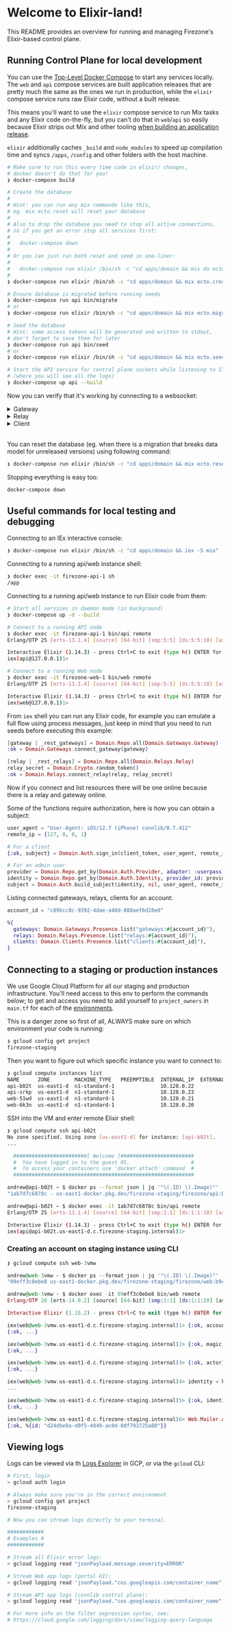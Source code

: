 # Welcome to Elixir-land!

This README provides an overview for running and managing Firezone's
Elixir-based control plane.

## Running Control Plane for local development

You can use the [Top-Level Docker Compose](../docker-compose.yml) to start any
services locally. The `web` and `api` compose services are built application
releases that are pretty much the same as the ones we run in production, while
the `elixir` compose service runs raw Elixir code, without a built release.

This means you'll want to use the `elixir` compose service to run Mix tasks and
any Elixir code on-the-fly, but you can't do that in `web`/`api` so easily
because Elixir strips out Mix and other tooling
[when building an application release](https://hexdocs.pm/mix/Mix.Tasks.Release.html).

`elixir` additionally caches `_build` and `node_modules` to speed up compilation
time and syncs `/apps`, `/config` and other folders with the host machine.

```bash
# Make sure to run this every time code in elixir/ changes,
# docker doesn't do that for you!
❯ docker-compose build

# Create the database
#
# Hint: you can run any mix commands like this,
# eg. mix ecto.reset will reset your database
#
# Also to drop the database you need to stop all active connections,
# so if you get an error stop all services first:
#
#   docker-compose down
#
# Or you can just run both reset and seed in one-liner:
#
#   docker-compose run elixir /bin/sh -c "cd apps/domain && mix do ecto.reset, ecto.seed"
#
❯ docker-compose run elixir /bin/sh -c "cd apps/domain && mix ecto.create"

# Ensure database is migrated before running seeds
❯ docker-compose run api bin/migrate
# or
❯ docker-compose run elixir /bin/sh -c "cd apps/domain && mix ecto.migrate"

# Seed the database
# Hint: some access tokens will be generated and written to stdout,
# don't forget to save them for later
❯ docker-compose run api bin/seed
# or
❯ docker-compose run elixir /bin/sh -c "cd apps/domain && mix ecto.seed"

# Start the API service for control plane sockets while listening to STDIN
# (where you will see all the logs)
❯ docker-compose up api --build
```

Now you can verify that it's working by connecting to a websocket:

<details>
  <summary>Gateway</summary>

```elixir
❯ export GATEWAY_TOKEN_FROM_SEEDS="SFMyNTY.g2gDaAJtAAAAJDNjZWYwNTY2LWFkZmQtNDhmZS1hMGYxLTU4MDY3OTYwOGY2Zm0AAABAamp0enhSRkpQWkdCYy1vQ1o5RHkyRndqd2FIWE1BVWRwenVScjJzUnJvcHg3NS16bmhfeHBfNWJUNU9uby1yYm4GAJXr4emIAWIAAVGA.jz0s-NohxgdAXeRMjIQ9kLBOyd7CmKXWi2FHY-Op8GM"
❯ websocat --header="User-Agent: iOS/12.7 (iPhone) connlib/0.7.412" "ws://127.0.0.1:13000/gateway/websocket?token=${GATEWAY_TOKEN_FROM_SEEDS}&external_id=thisisrandomandpersistent&name_suffix=kkX1&public_key=kceI60D6PrwOIiGoVz6hD7VYCgD1H57IVQlPJTTieUE="

# After this you need to join the `gateway` topic.
# For details on this structure see https://hexdocs.pm/phoenix/Phoenix.Socket.Message.html
❯ {"event":"phx_join","topic":"gateway","payload":{},"ref":"unique_string_ref","join_ref":"unique_join_ref"}

{"ref":"unique_string_ref","payload":{"status":"ok","response":{}},"topic":"gateway","event":"phx_reply"}
{"ref":null,"payload":{"interface":{"ipv6":"fd00:2021:1111::35:f630","ipv4":"100.77.125.87"},"ipv4_masquerade_enabled":true,"ipv6_masquerade_enabled":true},"topic":"gateway","event":"init"}
```

</details>
<details>
  <summary>Relay</summary>

```elixir
❯ export RELAY_TOKEN_FROM_SEEDS="SFMyNTY.g2gDaAJtAAAAJDcyODZiNTNkLTA3M2UtNGM0MS05ZmYxLWNjODQ1MWRhZDI5OW0AAABARVg3N0dhMEhLSlVWTGdjcE1yTjZIYXRkR25mdkFEWVFyUmpVV1d5VHFxdDdCYVVkRVUzbzktRmJCbFJkSU5JS24GAMDq4emIAWIAAVGA.fLlZsUMS0VJ4RCN146QzUuINmGubpsxoyIf3uhRHdiQ"
❯ websocat --header="User-Agent: Linux/5.2.6 (Debian; x86_64) relay/0.7.412" "ws://127.0.0.1:8081/relay/websocket?token=${RELAY_TOKEN_FROM_SEEDS}&ipv4=24.12.79.100&ipv6=4d36:aa7f:473c:4c61:6b9e:2416:9917:55cc"

# Here is what you will see in docker logs firezone-api-1
# {"time":"2023-06-05T23:16:01.537Z","severity":"info","message":"CONNECTED TO API.Relay.Socket in 251ms\n  Transport: :websocket\n  Serializer: Phoenix.Socket.V1.JSONSerializer\n  Parameters: %{\"ipv4\" => \"24.12.79.100\", \"ipv6\" => \"4d36:aa7f:473c:4c61:6b9e:2416:9917:55cc\", \"stamp_secret\" => \"[FILTERED]\", \"token\" => \"[FILTERED]\"}","metadata":{"domain":["elixir"],"erl_level":"info"}}

# After this you need to join the `relay` topic and pass a `stamp_secret` in the payload.
# For details on this structure see https://hexdocs.pm/phoenix/Phoenix.Socket.Message.html
❯ {"event":"phx_join","topic":"relay","payload":{"stamp_secret":"makemerandomplz"},"ref":"unique_string_ref","join_ref":"unique_join_ref"}

{"event":"phx_reply","payload":{"response":{},"status":"ok"},"ref":"unique_string_ref","topic":"relay"}
{"event":"init","payload":{},"ref":null,"topic":"relay"}
```

</details>
<details>
  <summary>Client</summary>

```elixir
❯ export CLIENT_TOKEN_FROM_SEEDS="SFMyNTY.g2gDaANkAAhpZGVudGl0eW0AAAAkN2RhN2QxY2QtMTExYy00NGE3LWI1YWMtNDAyN2I5ZDIzMGU1bQAAACDZI3ehOZSu3JOSMREkvzrtKjs8jkrW6fpbVw9opDYmi24GANjCD-qIAWIB4TOA.XhoLEDjIzuv1SXEVUV6lfIHW12n5-J5aBDUKCl8ovMk"

# Panel will only accept token if it's coming with this User-Agent header and from IP 172.28.0.1
❯ export CLIENT_USER_AGENT="iOS/12.5 (iPhone) connlib/0.7.412"

❯ websocat --header="User-Agent: ${CLIENT_USER_AGENT}" "ws://127.0.0.1:8081/client/websocket?token=${CLIENT_TOKEN_FROM_SEEDS}&external_id=thisisrandomandpersistent&name_suffix=kkX1&public_key=kceI60D6PrwOIiGoVz6hD7VYCgD1H57IVQlPJTTieUE="

# Here is what you will see in docker logs firezone-api-1
# firezone-api-1  | {"domain":["elixir"],"erl_level":"info","logging.googleapis.com/sourceLocation":{"file":"lib/phoenix/logger.ex","line":306,"function":"Elixir.Phoenix.Logger.phoenix_socket_connected/4"},"message":"CONNECTED TO API.Client.Socket in 83ms\n  Transport: :websocket\n  Serializer: Phoenix.Socket.V1.JSONSerializer\n  Parameters: %{\"external_id\" => \"thisisrandomandpersistent\", \"name_suffix\" => \"kkX1\", \"public_key\" => \"[FILTERED]\", \"token\" => \"[FILTERED]\"}","severity":"INFO","time":"2023-06-23T21:01:49.566Z"}

# After this you need to join the `client` topic and pass a `stamp_secret` in the payload.
# For details on this structure see https://hexdocs.pm/phoenix/Phoenix.Socket.Message.html
❯ {"event":"phx_join","topic":"client","payload":{},"ref":"unique_string_ref","join_ref":"unique_join_ref"}

{"ref":"unique_string_ref","topic":"client","event":"phx_reply","payload":{"status":"ok","response":{}}}
{"ref":null,"topic":"client","event":"init","payload":{"interface":{"ipv6":"fd00:2021:1111::11:f4bd","upstream_dns":[],"ipv4":"100.71.71.245"},"resources":[{"id":"4429d3aa-53ea-4c03-9435-4dee2899672b","name":"172.20.0.1/16","type":"cidr","address":"172.20.0.0/16"},{"id":"85a1cffc-70d3-46dd-aa6b-776192af7b06","name":"gitlab.mycorp.com","type":"dns","address":"gitlab.mycorp.com","ipv6":"fd00:2021:1111::5:b370","ipv4":"100.85.109.146"}]}}

# List online relays for a Resource
❯ {"event":"list_relays","topic":"client","payload":{"resource_id":"4429d3aa-53ea-4c03-9435-4dee2899672b"},"ref":"unique_list_relays_ref"}

{"ref":"unique_list_relays_ref","topic":"client","event":"phx_reply","payload":{"status":"ok","response":{"relays":[{"type":"stun","uri":"stun:172.28.0.101:3478"},{"type":"turn","username":"1719090081:UVxHhieTJWaD8_Sg","password":"Ml65XDZyYpuBiEIvk/q0Zy6EEJ1ZwGa4pWztXFP+tOo","uri":"turn:172.28.0.101:3478","expires_at":1719090081}],"resource_id":"4429d3aa-53ea-4c03-9435-4dee2899672b"}}}

# Initiate connection to a resource
❯ {"event":"request_connection","topic":"client","payload":{"resource_id":"4429d3aa-53ea-4c03-9435-4dee2899672b","client_rtc_session_description":"RTC_SD","client_preshared_key":"+HapiGI5UdeRjKuKTwk4ZPPYpCnlXHvvqebcIevL+2A="},"ref":"unique_request_connection_ref"}

```

Note: when you run multiple commands it can hang because Phoenix expects a
heartbeat packet every 5 seconds, so it can kill your websocket if you send
commands slower than that.

</details>
<br />

You can reset the database (eg. when there is a migration that breaks data model
for unreleased versions) using following command:

```bash
❯ docker-compose run elixir /bin/sh -c "cd apps/domain && mix ecto.reset"
```

Stopping everything is easy too:

```bash
docker-compose down
```

## Useful commands for local testing and debugging

Connecting to an IEx interactive console:

```bash
❯ docker-compose run elixir /bin/sh -c "cd apps/domain && iex -S mix"
```

Connecting to a running api/web instance shell:

```bash
❯ docker exec -it firezone-api-1 sh
/app
```

Connecting to a running api/web instance to run Elixir code from them:

```bash
# Start all services in daemon mode (in background)
❯ docker-compose up -d --build

# Connect to a running API node
❯ docker exec -it firezone-api-1 bin/api remote
Erlang/OTP 25 [erts-13.1.4] [source] [64-bit] [smp:5:5] [ds:5:5:10] [async-threads:1]

Interactive Elixir (1.14.3) - press Ctrl+C to exit (type h() ENTER for help)
iex(api@127.0.0.1)1>

# Connect to a running Web node
❯ docker exec -it firezone-web-1 bin/web remote
Erlang/OTP 25 [erts-13.1.4] [source] [64-bit] [smp:5:5] [ds:5:5:10] [async-threads:1]

Interactive Elixir (1.14.3) - press Ctrl+C to exit (type h() ENTER for help)
iex(web@127.0.0.1)1>
```

From `iex` shell you can run any Elixir code, for example you can emulate a full
flow using process messages, just keep in mind that you need to run seeds before
executing this example:

```elixir
[gateway | _rest_gateways] = Domain.Repo.all(Domain.Gateways.Gateway)
:ok = Domain.Gateways.connect_gateway(gateway)

[relay | _rest_relays] = Domain.Repo.all(Domain.Relays.Relay)
relay_secret = Domain.Crypto.random_token()
:ok = Domain.Relays.connect_relay(relay, relay_secret)
```

Now if you connect and list resources there will be one online because there is
a relay and gateway online.

Some of the functions require authorization, here is how you can obtain a
subject:

```elixir
user_agent = "User-Agent: iOS/12.7 (iPhone) connlib/0.7.412"
remote_ip = {127, 0, 0, 1}

# For a client
{:ok, subject} = Domain.Auth.sign_in(client_token, user_agent, remote_ip)

# For an admin user
provider = Domain.Repo.get_by(Domain.Auth.Provider, adapter: :userpass)
identity = Domain.Repo.get_by(Domain.Auth.Identity, provider_id: provider.id, provider_identifier: "firezone@localhost")
subject = Domain.Auth.build_subject(identity, nil, user_agent, remote_ip)
```

Listing connected gateways, relays, clients for an account:

```elixir
account_id = "c89bcc8c-9392-4dae-a40d-888aef6d28e0"

%{
  gateways: Domain.Gateways.Presence.list("gateways:#{account_id}"),
  relays: Domain.Relays.Presence.list("relays:#{account_id}"),
  clients: Domain.Clients.Presence.list("clients:#{account_id}"),
}
```

## Connecting to a staging or production instances

We use Google Cloud Platform for all our staging and production infrastructure.
You'll need access to this env to perform the commands below; to get and access
you need to add yourself to `project_owners` in `main.tf` for each of the
[environments](../terraform/environments).

This is a danger zone so first of all, ALWAYS make sure on which environment
your code is running:

```bash
❯ gcloud config get project
firezone-staging
```

Then you want to figure out which specific instance you want to connect to:

```bash
❯ gcloud compute instances list
NAME      ZONE        MACHINE_TYPE   PREEMPTIBLE  INTERNAL_IP  EXTERNAL_IP  STATUS
api-b02t  us-east1-d  n1-standard-1               10.128.0.22               RUNNING
api-srkp  us-east1-d  n1-standard-1               10.128.0.23               RUNNING
web-51wd  us-east1-d  n1-standard-1               10.128.0.21               RUNNING
web-6k3n  us-east1-d  n1-standard-1               10.128.0.20               RUNNING
```

SSH into the VM and enter remote Elixir shell:

```bash
❯ gcloud compute ssh api-b02t
No zone specified. Using zone [us-east1-d] for instance: [api-b02t].
...

  ########################[ Welcome ]########################
  #  You have logged in to the guest OS.                    #
  #  To access your containers use 'docker attach' command  #
  ###########################################################

andrew@api-b02t ~ $ docker ps --format json | jq '"\(.ID) \(.Image)"'
"1ab7d7c6878c - us-east1-docker.pkg.dev/firezone-staging/firezone/api:branch-andrew_deployment"

andrew@api-b02t ~ $ docker exec -it 1ab7d7c6878c bin/api remote
Erlang/OTP 25 [erts-13.1.4] [source] [64-bit] [smp:1:1] [ds:1:1:10] [async-threads:1] [jit]

Interactive Elixir (1.14.3) - press Ctrl+C to exit (type h() ENTER for help)
iex(api@api-b02t.us-east1-d.c.firezone-staging.internal)1>
```

### Creating an account on staging instance using CLI

```elixir
❯ gcloud compute ssh web-3vmw

andrew@web-3vmw ~ $ docker ps --format json | jq '"\(.ID) \(.Image)"'
"09eff3c0ebe8 us-east1-docker.pkg.dev/firezone-staging/firezone/web:b9c11007a4e230ab28f0138afc98188b1956dfd3"

andrew@web-3vmw ~ $ docker exec -it 09eff3c0ebe8 bin/web remote
Erlang/OTP 26 [erts-14.0.2] [source] [64-bit] [smp:1:1] [ds:1:1:20] [async-threads:1] [jit]

Interactive Elixir (1.15.2) - press Ctrl+C to exit (type h() ENTER for help)

iex(web@web-3vmw.us-east1-d.c.firezone-staging.internal)1> {:ok, account} = Domain.Accounts.create_account(%{name: "Firezone", slug: "firezone"})
{:ok, ...}

iex(web@web-3vmw.us-east1-d.c.firezone-staging.internal)2> {:ok, magic_link_provider} = Domain.Auth.create_provider(account, %{name: "Magic Link", adapter: :email, adapter_config: %{}})
{:ok, ...}

iex(web@web-3vmw.us-east1-d.c.firezone-staging.internal)3> {:ok, actor} = Domain.Actors.create_actor(magic_link_provider, "a@firezone.dev", %{type: :account_admin_user, name: "Andrii Dryga"})
{:ok, ...}

iex(web@web-3vmw.us-east1-d.c.firezone-staging.internal)4> identity = hd(actor.identities)
...

iex(web@web-3vmw.us-east1-d.c.firezone-staging.internal)5> {:ok, identity} = Domain.Auth.Adapters.Email.request_sign_in_token(identity)
{:ok, ...}

iex(web@web-3vmw.us-east1-d.c.firezone-staging.internal)6> Web.Mailer.AuthEmail.sign_in_link_email(identity) |> Web.Mailer.deliver()
{:ok, %{id: "d24dbe9a-d0f5-4049-ac0d-0df793725a80"}}
```

## Viewing logs

Logs can be viewed via th [Logs Explorer](https://console.cloud.google.com/logs)
in GCP, or via the `gcloud` CLI:

```bash
# First, login
> gcloud auth login

# Always make sure you're in the correct environment
> gcloud config get project
firezone-staging

# Now you can stream logs directly to your terminal.

############
# Examples #
############

# Stream all Elixir error logs:
> gcloud logging read "jsonPayload.message.severity=ERROR"

# Stream Web app logs (portal UI):
> gcloud logging read 'jsonPayload."cos.googleapis.com/container_name":web'

# Stream API app logs (connlib control plane):
> gcloud logging read 'jsonPayload."cos.googleapis.com/container_name":api'

# For more info on the filter expression syntax, see:
# https://cloud.google.com/logging/docs/view/logging-query-language
```
